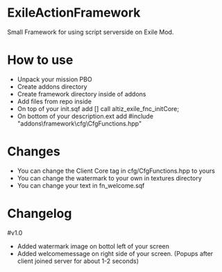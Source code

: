# ExileActionFramework
Small Framework for using script serverside on Exile Mod. 

# How to use
* Unpack your mission PBO
* Create addons directory
* Create framework directory inside of addons
* Add files from repo inside
* On top of your init.sqf add [] call altiz_exile_fnc_initCore;
* On bottom of your description.ext add #include "addons\framework\cfg\CfgFunctions.hpp"


# Changes
* You can change the Client Core tag in cfg/CfgFunctions.hpp to yours
* You can change the watermark to your own in textures directory
* You can change your text in fn_welcome.sqf

# Changelog
#v1.0
* Added watermark image on bottol left of your screen
* Added welcomemessage on right side of your screen. (Popups after client joined server for about 1-2 seconds)
